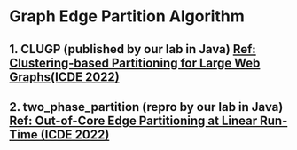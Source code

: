 # Graph Edge Partition Algorithm
## 1. CLUGP (published by our lab in Java)  [Ref: Clustering-based Partitioning for Large Web Graphs(ICDE 2022)](https://arxiv.org/pdf/2201.00472.pdf)

## 2. two_phase_partition (repro by our lab in Java)  [Ref: Out-of-Core  Edge  Partitioning  at  Linear  Run-Time (ICDE 2022)](https://arxiv.org/pdf/2201.00472.pdf)
